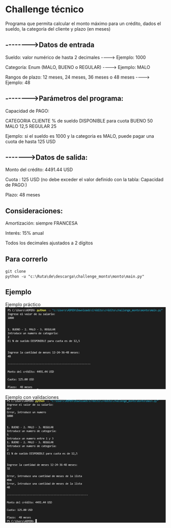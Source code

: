 # Challenge técnico
Programa que permita calcular el monto máximo para un crédito, dados el sueldo, la categoría del cliente y plazo (en meses) 

## -------->Datos de entrada

Sueldo: valor numérico de hasta 2 decimales ----> Ejemplo: 1000

Categoría: Enum (MALO, BUENO o REGULAR) ----> Ejemplo: MALO

Rangos de plazo: 12 meses, 24 meses, 36 meses o 48 meses ----> Ejemplo: 48



## -------->Parámetros del programa:

Capacidad de PAGO:

CATEGORIA CLIENTE	% de sueldo DISPONIBLE para cuota
BUENO	50
MALO	12,5
REGULAR	25

Ejemplo: si el sueldo es 1000 y la categoria es MALO, puede pagar una cuota de hasta 125 USD

## ------->Datos de salida:

Monto del crédito: 4491.44 USD

Cuota : 125 USD (no debe exceder el valor definido con la tabla: Capacidad de PAGO:)

Plazo: 48 meses


## Consideraciones:
Amortización: siempre FRANCESA

Interés: 15% anual

Todos los decimales ajustados a 2 dígitos

## Para correrlo
```
git clone
python -u "c:\Ruta\de\descarga\challenge_monto\monto\main.py"
```

## Ejemplo 
Ejemplo práctico <br />
![Ejemplo práctico](https://github.com/xmichelle26x/challenge_monto/blob/main/ejemplo/ejemplo.JPG)

Ejemplo con validaciones <br />
![Ejemplo con validaciones](https://github.com/xmichelle26x/challenge_monto/blob/main/ejemplo/validaciones.JPG)
